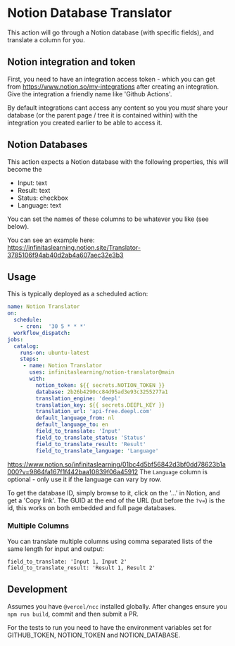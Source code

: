 # Notion Database Translator

This action will go through a Notion database (with specific fields), and translate a column for you.

## Notion integration and token

First, you need to have an integration access token - which you can get from https://www.notion.so/my-integrations after creating an integration.  Give the integration a friendly name like 'Github Actions'.

By default integrations cant access any content so you you *must* share your database (or the parent page / tree it is contained within) with the integration you created earlier to be able to access it.

## Notion Databases

This action expects a Notion database with the following properties, this will become the 

  - Input: text
  - Result: text
  - Status: checkbox
  - Language: text  

You can set the names of these columns to be whatever you like (see below).

You can see an example here: https://infinitaslearning.notion.site/Translator-3785106f94ab40d2ab4a607aec32e3b3

## Usage

This is typically deployed as a scheduled action:

```yaml
name: Notion Translator
on:
  schedule:
    - cron:  '30 5 * * *'
  workflow_dispatch:
jobs:
  catalog:
    runs-on: ubuntu-latest
    steps:
     - name: Notion Translator  
       uses: infinitaslearning/notion-translator@main        
       with:          
         notion_token: ${{ secrets.NOTION_TOKEN }}
         database: 2b26b4290cc84d95ad3e93c3255277a1    
         translation_engine: 'deepl'
         translation_key: ${{ secrets.DEEPL_KEY }}
         translation_url: 'api-free.deepl.com'
         default_language_from: nl
         default_language_to: en
         field_to_translate: 'Input'
         field_to_translate_status: 'Status'
         field_to_translate_result: 'Result'
         field_to_translate_language: 'Language'

```
https://www.notion.so/infinitaslearning/01bc4d5bf56842d3bf0dd78623b1a000?v=9864fa167f1f442baa10839f06a45912
The `Language` column is optional - only use it if the language can vary by row.

To get the database ID, simply browse to it, click on the '...' in Notion, and get a 'Copy link'.  The GUID at the end of the URL (but before the `?v=`) is the id, this works on both embedded and full page databases.

### Multiple Columns

You can translate multiple columns using comma separated lists of the same length for input and output:

```
field_to_translate: 'Input 1, Input 2'
field_to_translate_result: 'Result 1, Result 2'
```

## Development

Assumes you have `@vercel/ncc` installed globally.
After changes ensure you `npm run build`, commit and then submit a PR.

For the tests to run you need to have the environment variables set for GITHUB_TOKEN, NOTION_TOKEN and NOTION_DATABASE.
